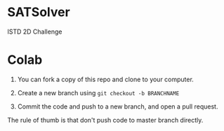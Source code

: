 # SATSolver
ISTD 2D Challenge

# Colab

1. You can fork a copy of this repo and clone to your computer. 

2. Create a new branch using `git checkout -b BRANCHNAME`

3. Commit the code and push to a new branch, and open a pull request.

The rule of thumb is that don't push code to master branch directly.
